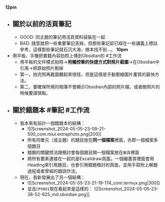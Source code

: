 **12pm**
- ## 關於以前的活頁筆記
	- GOOD: 同主題的筆記用活頁資料袋裝在一起
	- BAD: 隨意就把一些重要筆記丟掉，但那些筆記卻已經在一些講義上標註參考，這樣那些筆記就石沉大海，根本找不到...。
**10pm**
- 用平板、手機把書籍內容拍照上傳到Obsidian的 #工作流 
	- 用平板的文件模式拍照->**用觸控筆的快捷方式對照片截圖**->在Obsidian中引用->把原始照片刪掉
	- 第一，拍完照再截圖聽起來很怪，但是這樣是手動壓縮圖片畫質的最快方法。
	- 第二，要確保所用的相簿不會顯示Obsidian內部的照片檔，或者刪照片的時候要謹慎點。
- ## 關於錯題本 #筆記 #工作流
	- 我本來有設計一個錯題本的結構：
		- ![[Screenshot_2024-05-05-23-09-21-500_com.miui.extraphoto.png|200]]
		- 所有同單元（或主題）的題目放在**同一個檔案**裡面，亦即一個檔案多個題目
		- 錯題的關鍵想法跟檢討會每個題目開一個檔案放在`散頁`裡面
		- 將所有要素連接在一起的是Excalidraw頁面。一個繪畫頁裡面會用Heading來引用題目，也會引用錯題檢討的頁面，並用手寫附上解題過程或者曾經的錯誤作法。
	- 現在，我新發展出了另一個結構：
		- ![[Screenshot_2024-05-05-23-21-19-174_com.termux.png|300]]
		- 並且`CPX001`現在看起來是這樣的： ![[Screenshot_2024-05-05-23-38-52-925_md.obsidian.png]]